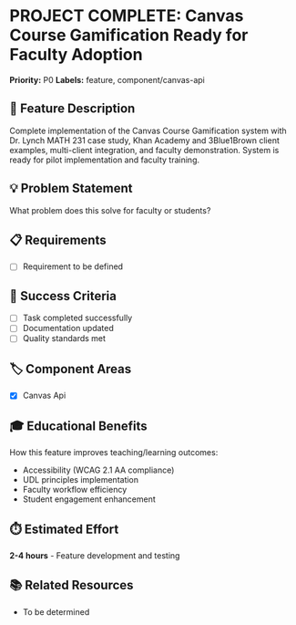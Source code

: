 # PROJECT COMPLETE: Canvas Course Gamification Ready for Faculty Adoption

**Priority:** P0
**Labels:** feature, component/canvas-api

## 🚀 Feature Description
Complete implementation of the Canvas Course Gamification system with Dr. Lynch MATH 231 case study, Khan Academy and 3Blue1Brown client examples, multi-client integration, and faculty demonstration. System is ready for pilot implementation and faculty training.

## 💡 Problem Statement
What problem does this solve for faculty or students?

## 📋 Requirements
- [ ] Requirement to be defined

## 🎯 Success Criteria
- [ ] Task completed successfully
- [ ] Documentation updated
- [ ] Quality standards met

## 🏷️ Component Areas
- [x] Canvas Api

## 🎓 Educational Benefits
How this feature improves teaching/learning outcomes:
- Accessibility (WCAG 2.1 AA compliance)
- UDL principles implementation
- Faculty workflow efficiency
- Student engagement enhancement

## ⏱️ Estimated Effort
**2-4 hours** - Feature development and testing

## 📚 Related Resources
- To be determined
